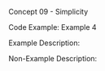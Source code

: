 Concept 09 - Simplicity

Code Example:
Example 4

Example Description:


Non-Example Description:


